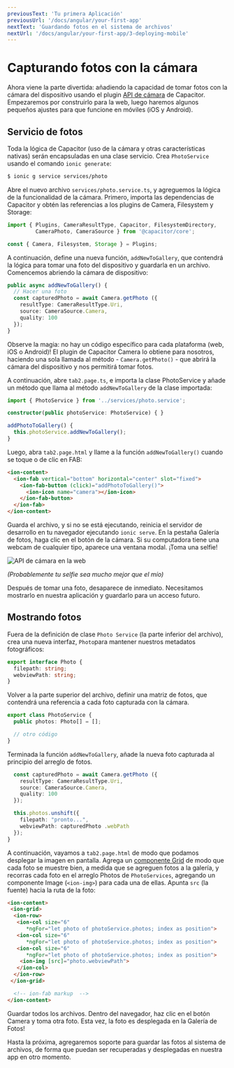```yaml
---
previousText: 'Tu primera Aplicación'
previousUrl: '/docs/angular/your-first-app'
nextText: 'Guardando fotos en el sistema de archivos'
nextUrl: '/docs/angular/your-first-app/3-deploying-mobile'
---
```


# Capturando fotos con la cámara

Ahora viene la parte divertida: añadiendo la capacidad de tomar fotos con la cámara del dispositivo usando el plugin [API de cámara](https://capacitor.ionicframework.com/docs/apis/camera) de Capacitor. Empezaremos por construirlo para la web, luego haremos algunos pequeños ajustes para que funcione en móviles (iOS y Android).

## Servicio de fotos

Toda la lógica de Capacitor (uso de la cámara y otras características nativas) serán encapsuladas en una clase servicio. Crea `PhotoService` usando el comando `ionic generate`:

```bash
$ ionic g service services/photo
```

Abre el nuevo archivo `services/photo.service.ts`, y agreguemos la lógica de la funcionalidad de la cámara. Primero, importa las dependencias de Capacitor y obtén las referencias a los plugins de Camera, Filesystem y Storage:

```typescript
import { Plugins, CameraResultType, Capacitor, FilesystemDirectory, 
         CameraPhoto, CameraSource } from '@capacitor/core';

const { Camera, Filesystem, Storage } = Plugins;
```

A continuación, define una nueva función, `addNewToGallery`, que contendrá la lógica para tomar una foto del dispositivo y guardarla en un archivo. Comencemos abriendo la cámara de dispositivo:

```typescript
public async addNewToGallery() {
  // Hacer una foto
  const capturedPhoto = await Camera.getPhoto ({
    resultType: CameraResultType.Uri, 
    source: CameraSource.Camera, 
    quality: 100 
  });
}
```

Observe la magia: no hay un código específico para cada plataforma (web, iOS o Android)! El plugin de Capacitor Camera lo obtiene para nosotros, haciendo una sola llamada al método - `Camera.getPhoto()` - que abrirá la cámara del dispositivo y nos permitirá tomar fotos.

A continuación, abre `tab2.page.ts`, e importa la clase PhotoService y añade un método que llama al método `addNewToGallery` de la clase importada:

```typescript
import { PhotoService } from '../services/photo.service';

constructor(public photoService: PhotoService) { }

addPhotoToGallery() {
  this.photoService.addNewToGallery();
}
```

Luego, abra `tab2.page.html` y llame a la función `addNewToGallery()` cuando se toque o de clic en FAB:

```html
<ion-content>
  <ion-fab vertical="bottom" horizontal="center" slot="fixed">
    <ion-fab-button (click)="addPhotoToGallery()">
      <ion-icon name="camera"></ion-icon>
    </ion-fab-button>
  </ion-fab>
</ion-content>
```

Guarda el archivo, y si no se está ejecutando, reinicia el servidor de desarrollo en tu navegador ejecutando `ionic serve`. En la pestaña Galería de fotos, haga clic en el botón de la cámara. Si su computadora tiene una webcam de cualquier tipo, aparece una ventana modal. ¡Toma una selfie!

![API de cámara en la web](/docs/assets/img/guides/first-app-cap-ng/camera-web.png)

_(Probablemente tu selfie sea mucho mejor que el mío)_

Después de tomar una foto, desaparece de inmediato. Necesitamos mostrarlo en nuestra aplicación y guardarlo para un acceso futuro.

## Mostrando fotos

Fuera de la definición de clase `Photo Service` (la parte inferior del archivo), crea una nueva interfaz, `Photo`para mantener nuestros metadatos fotográficos:

```typescript
export interface Photo {
  filepath: string;
  webviewPath: string;
}
```

Volver a la parte superior del archivo, definir una matriz de fotos, que contendrá una referencia a cada foto capturada con la cámara.

```typescript
export class PhotoService {
  public photos: Photo[] = [];

  // otro código
}
```

Terminada la función `addNewToGallery`, añade la nueva foto capturada al principio del arreglo de fotos.

```typescript
  const capturedPhoto = await Camera.getPhoto ({
    resultType: CameraResultType.Uri, 
    source: CameraSource.Camera, 
    quality: 100 
  });

  this.photos.unshift({
    filepath: "pronto...",
    webviewPath: capturedPhoto .webPath
  });
}
```

A continuación, vayamos a `tab2.page.html` de modo que podamos desplegar la imagen en pantalla. Agrega un [componente Grid](https://ionicframework.com/docs/api/grid) de modo que cada foto se muestre bien, a medida que se agreguen fotos a la galería, y recorras cada foto en el arreglo Photos de `PhotoServices`, agregando un componente Image (`<ion-img>`) para cada una de ellas. Apunta `src` (la fuente) hacia la ruta de la foto:

```html
<ion-content>
 <ion-grid>
  <ion-row>
   <ion-col size="6" 
      *ngFor="let photo of photoService.photos; index as position">
   <ion-col size="6" 
      *ngFor="let photo of photoService.photos; index as position">
   <ion-col size="6" 
      *ngFor="let photo of photoService.photos; index as position">
    <ion-img [src]="photo.webviewPath">
   </ion-col>
  </ion-row>
 </ion-grid>

  <!-- ion-fab markup  -->
</ion-content>
```

Guardar todos los archivos. Dentro del navegador, haz clic en el botón Camera y toma otra foto. Esta vez, la foto es desplegada en la Galería de Fotos!

Hasta la próxima, agregaremos soporte para guardar las fotos al sistema de archivos, de forma que puedan ser recuperadas y desplegadas en nuestra app en otro momento.
